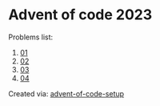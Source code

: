 # Advent of code 2023
Problems list:
1. [01](https://github.com/enricobolzonello/AOC23/blob/main/src/01.py)
2. [02](https://github.com/enricobolzonello/AOC23/blob/main/src/02.py)
3. [03](https://github.com/enricobolzonello/AOC23/blob/main/src/03.py)
4. [04](https://github.com/enricobolzonello/AOC23/blob/main/src/04.py)

Created via: [advent-of-code-setup](https://github.com/tomfran/advent-of-code-setup)
